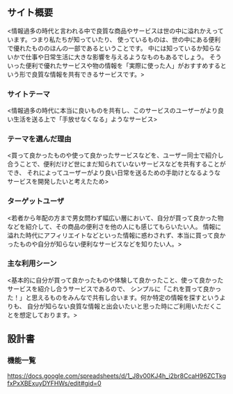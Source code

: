 # <BEST>

## サイト概要
<情報過多の時代と言われる中で良質な商品やサービスは世の中に溢れかえっています。つまり私たちが知っていたり、
使っているものは、世の中にある便利で優れたもののほんの一部であるということです。
中には知っているか知らないかで仕事や日常生活に大きな影響を与えるようなものもあるでしょう。
そういった便利で優れたサービスや物の情報を「実際に使った人」がおすすめするという形で良質な情報を共有できるサービスです。>

### サイトテーマ
<情報過多の時代に本当に良いものを共有し、このサービスのユーザーがより良い生活を送る上で「手放せなくなる」ようなサービス>

### テーマを選んだ理由
<買って良かったものや使って良かったサービスなどを、ユーザー同士で紹介し合うことで、便利だけど世にまだ知られていないサービスなどを共有することができ、
それによってユーザーがより良い日常を送るための手助けとなるようなサービスを開発したいと考えたため>

### ターゲットユーザ
<若者から年配の方まで男女問わず幅広い層において、自分が買って良かった物などを紹介して、その商品の便利さを他の人にも感じてもらいたい人。
情報に溢れた時代にアフィリエイトなどといった情報に惑わされず、本当に買って良かったものや自分が知らない便利なサービスなどを知りたい人。>

### 主な利用シーン
<基本的に自分が買って良かったものや体験して良かったこと、使って良かったサービスを紹介し合うサービスであるので、
シンプルに「これを買って良かった！」と思えるものをみんなで共有し合います。何か特定の情報を探すというよりも、
自分が知らない良質な情報と出会いたいと思った時にご利用いただくことを想定しております。>

## 設計書

### 機能一覧
<https://docs.google.com/spreadsheets/d/1_J8v00KJ4h_i2br8CcaH96ZCTkgfxPxXBExuyDYFHWs/edit#gid=0>
